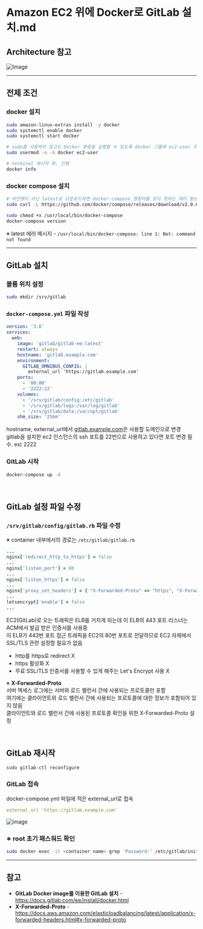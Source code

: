 # Amazon EC2 위에 Docker로 GitLab 설치.md

## Architecture 참고
![Image](https://user-images.githubusercontent.com/46125158/182595173-d38263c1-163e-4eac-944c-1dd34b7d0c5e.png)

<hr>

## 전제 조건
### docker 설치
```bash
sudo amazon-linux-extras install -y docker
sudo systemctl enable docker
sudo systemctl start docker

# sudo를 사용하지 않고도 Docker 명령을 실행할 수 있도록 docker 그룹에 ec2-user 추가
sudo usermod -a -G docker ec2-user

# terminal 재시작 후, 진행
docker info
```

### docker compose 설치
```bash
# 버전명이 아닌 latest로 다운로드하면 docker-compose 명령어를 찾지 못하는 에러 발생
sudo curl -L https://github.com/docker/compose/releases/download/v2.9.0/docker-compose-$(uname -s)-$(uname -m) -o /usr/local/bin/docker-compose

sudo chmod +x /usr/local/bin/docker-compose
docker-compose version

```
※ latest 에러 메시지 - `/usr/local/bin/docker-compose: line 1: Not: command not found`

<hr>

## GitLab 설치
### 볼륨 위치 설정
```bash
sudo mkdir /srv/gitlab
```

### `docker-compose.yml` 파일 작성
```yaml
version: '3.6'
services:
  web:
    image: 'gitlab/gitlab-ee:latest'
    restart: always
    hostname: 'gitlab.example.com'
    environment:
      GITLAB_OMNIBUS_CONFIG: |
        external_url 'https://gitlab.example.com'
    ports:
      - '80:80'
      - '2222:22'
    volumes:
      - '/srv/gitlab/config:/etc/gitlab'
      - '/srv/gitlab/logs:/var/log/gitlab'
      - '/srv/gitlab/data:/var/opt/gitlab'
    shm_size: '256m'
```

hostname, external_url에서 [gitlab.example.com](http://gitlab.example.com)은 사용할 도메인으로 변경  
gitlab을 설치한 ec2 인스턴스의 ssh 포트를 22번으로 사용하고 있다면 포트 변경 필수. ex) 2222

### GitLab 시작
```bash
docker-compose up -d
```

<br>

## GitLab 설정 파일 수정
### `/srv/gitlab/config/gitlab.rb` 파일 수정
※ container 내부에서의 경로는 `/etc/gitlab/gitlab.rb`

```ruby
...
nginx['redirect_http_to_https'] = false
...
nginx['listen_port'] = 80
...
nginx['listen_https'] = false
...
nginx['proxy_set_headers'] = { "X-Forwarded-Proto" => "https", "X-Forwarded-Ssl" => "on" }
...
letsencrypt['enable'] = false
...
```
EC2(GitLab)로 오는 트래픽은 ELB를 거치게 되는데 이 ELB의 443 포트 리스너는 ACM에서 발급 받은 인증서를 사용중  
이 ELB가 443번 포트 접근 트래픽을 EC2의 80번 포트로 전달하므로 EC2 자체에서 SSL/TLS 관련 설정할 필요가 없음  
- http를 https로 redirect X
- https 활성화 X
- 무료 SSL/TLS 인증서를 사용할 수 있게 해주는 Let's Encrypt 사용 X

※ **X-Forwarded-Proto**  
서버 액세스 로그에는 서버와 로드 밸런서 간에 사용되는 프로토콜만 포함  
여기에는 클라이언트와 로드 밸런서 간에 사용되는 프로토콜에 대한 정보가 포함되어 있지 않음  
클라이언트와 로드 밸런서 간에 사용된 프로토콜 확인을 위한 X-Forwarded-Proto 설정

<br>

## GitLab 재시작
```bash
sudo gitlab-ctl reconfigure
```

### GitLab 접속
docker-compose.yml 파일에 적은 external_url로 접속
```yaml
external_url 'https://gitlab.example.com'
```
![image](https://user-images.githubusercontent.com/46125158/182332529-701c321f-4669-4206-89e8-ede054317f03.png)

### ※ root 초기 패스워드 확인
```bash
sudo docker exec -it <container name> grep 'Password:' /etc/gitlab/initial_root_password
```

<hr>

## 참고
- **GitLab Docker image를 이용한 GitLab 설치** - https://docs.gitlab.com/ee/install/docker.html
- **X-Forwarded-Proto** - https://docs.aws.amazon.com/elasticloadbalancing/latest/application/x-forwarded-headers.html#x-forwarded-proto
